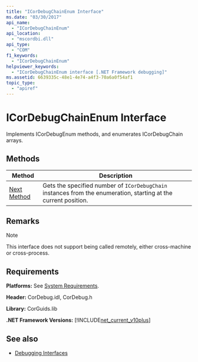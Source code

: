```yaml
---
title: "ICorDebugChainEnum Interface"
ms.date: "03/30/2017"
api_name: 
  - "ICorDebugChainEnum"
api_location: 
  - "mscordbi.dll"
api_type: 
  - "COM"
f1_keywords: 
  - "ICorDebugChainEnum"
helpviewer_keywords: 
  - "ICorDebugChainEnum interface [.NET Framework debugging]"
ms.assetid: 6639335c-48e1-4e74-a4f3-70a6a0f54af1
topic_type: 
  - "apiref"
---
```

# ICorDebugChainEnum Interface

Implements ICorDebugEnum methods, and enumerates ICorDebugChain arrays.  
  
## Methods  
  
|Method|Description|  
|------------|-----------------|  
|[Next Method](../../../../docs/framework/unmanaged-api/debugging/icordebugchainenum-next-method.md)|Gets the specified number of `ICorDebugChain` instances from the enumeration, starting at the current position.|  
  
## Remarks  
  
> [!NOTE]
> This interface does not support being called remotely, either cross-machine or cross-process.  
  
## Requirements  
 **Platforms:** See [System Requirements](../../../../docs/framework/get-started/system-requirements.md).  
  
 **Header:** CorDebug.idl, CorDebug.h  
  
 **Library:** CorGuids.lib  
  
 **.NET Framework Versions:** [!INCLUDE[net_current_v10plus](../../../../includes/net-current-v10plus-md.md)]  
  
## See also

- [Debugging Interfaces](../../../../docs/framework/unmanaged-api/debugging/debugging-interfaces.md)

